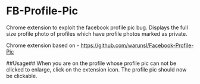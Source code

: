 FB-Profile-Pic
==============

Chrome extension to exploit the facebook profile pic bug. Displays the full size profile photo of profiles which have profile photos marked as private.

Chrome extension based on - https://github.com/warunsl/Facebook-Profile-Pic

##Usage##
When you are on the profile whose profile pic can not be clicked to enlarge, click on the extension icon. The profile pic should now be clickable.
